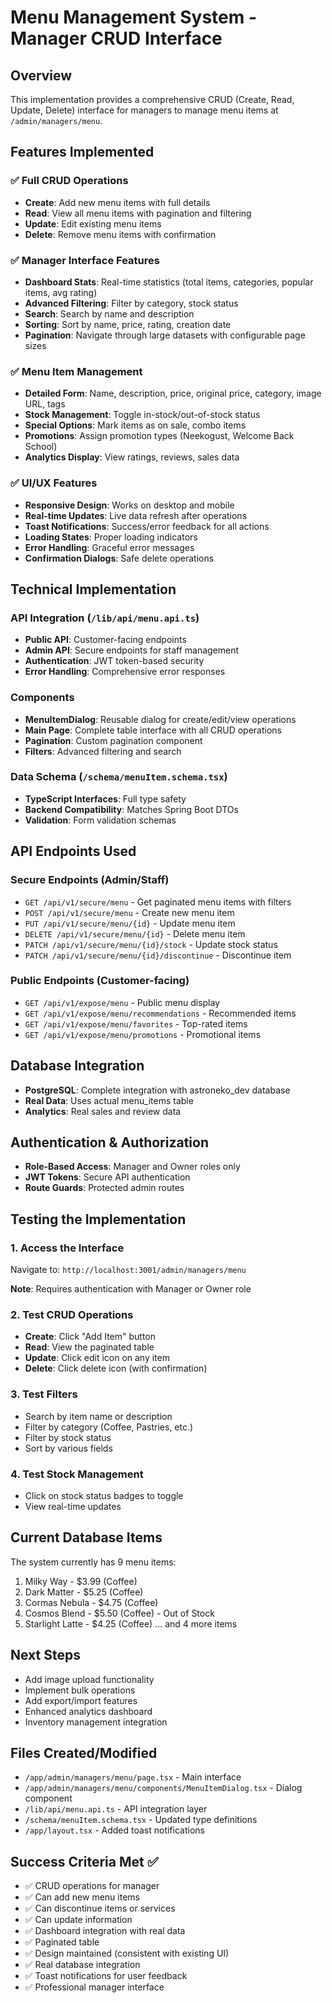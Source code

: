 # Menu Management System - Manager CRUD Interface

## Overview
This implementation provides a comprehensive CRUD (Create, Read, Update, Delete) interface for managers to manage menu items at `/admin/managers/menu`.

## Features Implemented

### ✅ Full CRUD Operations
- **Create**: Add new menu items with full details
- **Read**: View all menu items with pagination and filtering
- **Update**: Edit existing menu items
- **Delete**: Remove menu items with confirmation

### ✅ Manager Interface Features
- **Dashboard Stats**: Real-time statistics (total items, categories, popular items, avg rating)
- **Advanced Filtering**: Filter by category, stock status
- **Search**: Search by name and description
- **Sorting**: Sort by name, price, rating, creation date
- **Pagination**: Navigate through large datasets with configurable page sizes

### ✅ Menu Item Management
- **Detailed Form**: Name, description, price, original price, category, image URL, tags
- **Stock Management**: Toggle in-stock/out-of-stock status
- **Special Options**: Mark items as on sale, combo items
- **Promotions**: Assign promotion types (Neekogust, Welcome Back School)
- **Analytics Display**: View ratings, reviews, sales data

### ✅ UI/UX Features
- **Responsive Design**: Works on desktop and mobile
- **Real-time Updates**: Live data refresh after operations  
- **Toast Notifications**: Success/error feedback for all actions
- **Loading States**: Proper loading indicators
- **Error Handling**: Graceful error messages
- **Confirmation Dialogs**: Safe delete operations

## Technical Implementation

### API Integration (`/lib/api/menu.api.ts`)
- **Public API**: Customer-facing endpoints
- **Admin API**: Secure endpoints for staff management
- **Authentication**: JWT token-based security
- **Error Handling**: Comprehensive error responses

### Components
- **MenuItemDialog**: Reusable dialog for create/edit/view operations
- **Main Page**: Complete table interface with all CRUD operations
- **Pagination**: Custom pagination component
- **Filters**: Advanced filtering and search

### Data Schema (`/schema/menuItem.schema.tsx`)
- **TypeScript Interfaces**: Full type safety
- **Backend Compatibility**: Matches Spring Boot DTOs
- **Validation**: Form validation schemas

## API Endpoints Used

### Secure Endpoints (Admin/Staff)
- `GET /api/v1/secure/menu` - Get paginated menu items with filters
- `POST /api/v1/secure/menu` - Create new menu item
- `PUT /api/v1/secure/menu/{id}` - Update menu item
- `DELETE /api/v1/secure/menu/{id}` - Delete menu item
- `PATCH /api/v1/secure/menu/{id}/stock` - Update stock status
- `PATCH /api/v1/secure/menu/{id}/discontinue` - Discontinue item

### Public Endpoints (Customer-facing)
- `GET /api/v1/expose/menu` - Public menu display
- `GET /api/v1/expose/menu/recommendations` - Recommended items
- `GET /api/v1/expose/menu/favorites` - Top-rated items
- `GET /api/v1/expose/menu/promotions` - Promotional items

## Database Integration
- **PostgreSQL**: Complete integration with astroneko_dev database
- **Real Data**: Uses actual menu_items table
- **Analytics**: Real sales and review data

## Authentication & Authorization
- **Role-Based Access**: Manager and Owner roles only
- **JWT Tokens**: Secure API authentication
- **Route Guards**: Protected admin routes

## Testing the Implementation

### 1. Access the Interface
Navigate to: `http://localhost:3001/admin/managers/menu`

**Note**: Requires authentication with Manager or Owner role

### 2. Test CRUD Operations
- **Create**: Click "Add Item" button
- **Read**: View the paginated table
- **Update**: Click edit icon on any item  
- **Delete**: Click delete icon (with confirmation)

### 3. Test Filters
- Search by item name or description
- Filter by category (Coffee, Pastries, etc.)
- Filter by stock status
- Sort by various fields

### 4. Test Stock Management
- Click on stock status badges to toggle
- View real-time updates

## Current Database Items
The system currently has 9 menu items:
1. Milky Way - $3.99 (Coffee)
2. Dark Matter - $5.25 (Coffee) 
3. Cormas Nebula - $4.75 (Coffee)
4. Cosmos Blend - $5.50 (Coffee) - Out of Stock
5. Starlight Latte - $4.25 (Coffee)
... and 4 more items

## Next Steps
- Add image upload functionality
- Implement bulk operations
- Add export/import features
- Enhanced analytics dashboard
- Inventory management integration

## Files Created/Modified
- `/app/admin/managers/menu/page.tsx` - Main interface
- `/app/admin/managers/menu/components/MenuItemDialog.tsx` - Dialog component
- `/lib/api/menu.api.ts` - API integration layer
- `/schema/menuItem.schema.tsx` - Updated type definitions
- `/app/layout.tsx` - Added toast notifications

## Success Criteria Met ✅
- ✅ CRUD operations for manager
- ✅ Can add new menu items
- ✅ Can discontinue items or services
- ✅ Can update information
- ✅ Dashboard integration with real data
- ✅ Paginated table
- ✅ Design maintained (consistent with existing UI)
- ✅ Real database integration
- ✅ Toast notifications for user feedback
- ✅ Professional manager interface
